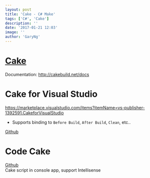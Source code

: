 ```yaml
---
layout: post
title: 'Cake - C# Make'
tags: ['C#', 'Cake']
description: ''
date: '2017-01-21 12:03'
image: ''
author: 'GaryNg'
---
```


# [Cake](http://cakebuild.net/)
Documentation: http://cakebuild.net/docs

# Cake for Visual Studio
https://marketplace.visualstudio.com/items?itemName=vs-publisher-1392591.CakeforVisualStudio

- Supports binding to `Before Build`, `After Build`, `Clean`, etc..

[Github](https://github.com/cake-build/cake-vs)

# Code Cake
[Github](https://github.com/SimpleGitVersion/CodeCake)  
Cake script in console app, support Intellisense

